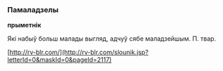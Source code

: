 ### Памаладзелы
**прыметнік**

Які набыў больш малады выгляд, адчуў сябе маладзейшым. П. твар.

<a rel="author">[http://rv-blr.com/](http://rv-blr.com/slounik.jsp?letterId=0&maskId=0&pageId=2117)</a>
